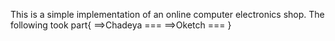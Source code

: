 This  is a  simple implementation of an online  computer electronics shop.
The following took part{
    ==>Chadeya ===
    ==>Oketch ===
}